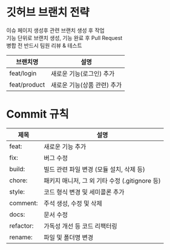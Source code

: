 # 깃허브 브랜치 전략
이슈 페이지 생성후 관련 브랜치 생성 후 작업<br>
기능 단위로 브랜치 생성, 기능 완료 후 Pull Request<br>
병합 전 반드시 팀원 리뷰 & 테스트<br>

| 브랜치명         | 설명                          |
|------------------|-------------------------------|
| feat/login       | 새로운 기능(로그인) 추가       |
| feat/product     | 새로운 기능(상품 관련) 추가    |

# Commit 규칙
|제목|설명|
|---|---|
|feat:|새로운 기능 추가|
|fix:|버그 수정|
|build:|빌드 관련 파일 변경 (모듈 설치, 삭제 등)|
|chore:|패키지 매니저, 그 외 기타 수정 (.gitignore 등)|
|style:|코드 형식 변경 및 세미콜론 추가|
|comment:|주석 생성, 수정 및 삭제|
|docs:|문서 수정|
|refactor:|가독성 개선 등 코드 리팩터링|
|rename:|파일 및 폴더명 변경|

<br/><br/>
